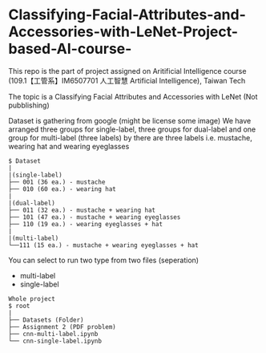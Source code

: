 # Classifying-Facial-Attributes-and-Accessories-with-LeNet-Project-based-AI-course-

This repo is the part of project assigned on Aritificial Intelligence course (109.1【工管系】IM6507701 人工智慧 Artificial Intelligence), Taiwan Tech

The topic is a Classifying Facial Attributes and Accessories with LeNet (Not pubblishing)

Dataset is gathering from google (might be license some image)
We have arranged three groups for single-label, three groups for dual-label and one group for multi-label (three labels)
by there are three labels i.e. mustache, wearing hat and wearing eyeglasses

```
$ Dataset
|
|(single-label)
├── 001 (36 ea.) - mustache
├── 010 (60 ea.) - wearing hat
|
|(dual-label)
├── 011 (32 ea.) - mustache + wearing hat
├── 101 (47 ea.) - mustache + wearing eyeglasses
├── 110 (19 ea.) - wearing eyeglasses + hat
|
|(multi-label)
└──111 (15 ea.) - mustache + wearing eyeglasses + hat
```

You can select to run two type from two files (seperation)
- multi-label
- single-label

```
Whole project
$ root
|
├── Datasets (Folder)
├── Assignment 2 (PDF problem)
├── cnn-multi-label.ipynb
└── cnn-single-label.ipynb
```

